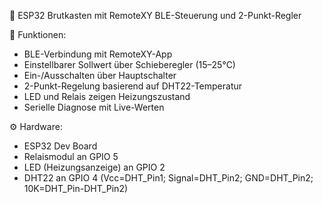 
  🐣 ESP32 Brutkasten mit RemoteXY BLE-Steuerung und 2-Punkt-Regler

🔧 Funktionen:
- BLE-Verbindung mit RemoteXY-App
- Einstellbarer Sollwert über Schieberegler (15–25°C)
- Ein-/Ausschalten über Hauptschalter
- 2-Punkt-Regelung basierend auf DHT22-Temperatur
- LED und Relais zeigen Heizungszustand
- Serielle Diagnose mit Live-Werten

⚙️ Hardware:
- ESP32 Dev Board
- Relaismodul an GPIO 5
- LED (Heizungsanzeige) an GPIO 2
- DHT22 an GPIO 4 
  (Vcc=DHT_Pin1; Signal=DHT_Pin2; GND=DHT_Pin2; 10K=DHT_Pin-DHT_Pin2)
  